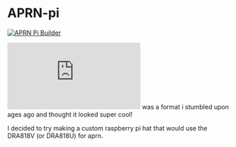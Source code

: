 # APRN-pi

[![APRN Pi Builder](https://github.com/KenwoodFox/APRN-pi/actions/workflows/aprn-pi_builder.yml/badge.svg)](https://github.com/KenwoodFox/APRN-pi/actions/workflows/aprn-pi_builder.yml)

![APRN](http://www.aprs.org/aprn.html) was a format i stumbled upon ages ago and thought it looked super cool!

I decided to try making a custom raspberry pi hat that would use the DRA818V (or DRA818U) for aprn.
